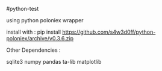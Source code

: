 #python-test

using python poloniex wrapper

install with : pip install https://github.com/s4w3d0ff/python-poloniex/archive/v0.3.6.zip 

Other Dependencies :

sqlite3
numpy
pandas
ta-lib
matplotlib